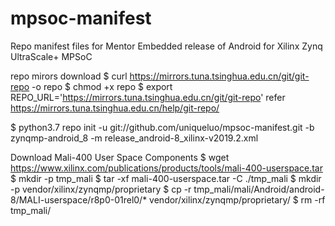 # mpsoc-manifest
Repo manifest files for Mentor Embedded release of Android for Xilinx Zynq UltraScale+ MPSoC 

repo mirors download
$ curl https://mirrors.tuna.tsinghua.edu.cn/git/git-repo -o repo
$ chmod +x repo
$ export REPO_URL='https://mirrors.tuna.tsinghua.edu.cn/git/git-repo'
refer https://mirrors.tuna.tsinghua.edu.cn/help/git-repo/




$ python3.7 repo init -u git://github.com/uniqueluo/mpsoc-manifest.git -b zynqmp-android_8 -m release_android-8_xilinx-v2019.2.xml



Download Mali-400 User Space Components
$ wget https://www.xilinx.com/publications/products/tools/mali-400-userspace.tar
$ mkdir -p tmp_mali
$ tar -xf mali-400-userspace.tar -C ./tmp_mali
$ mkdir -p vendor/xilinx/zynqmp/proprietary
$ cp -r tmp_mali/mali/Android/android-8/MALI-userspace/r8p0-01rel0/* vendor/xilinx/zynqmp/proprietary/
$ rm -rf tmp_mali/
